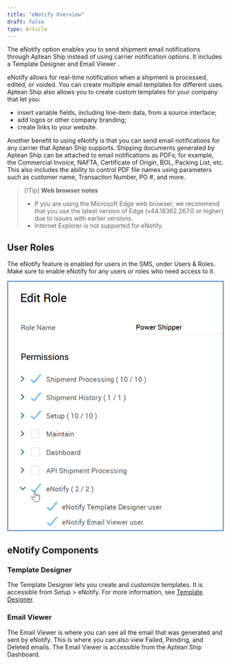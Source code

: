 ```yaml
---
title: "eNotify Overview"
draft: false
type: Article
---
```


The eNotify option enables you to send shipment email notifications through Aptean Ship instead of using carrier notification options. It includes a Template Designer and Email Viewer .

eNotify allows for real-time notification when a shipment is processed, edited, or voided. You can create multiple email templates for different uses. Aptean Ship also allows you to create custom templates for your company that let you:
* insert variable fields, including line-item data, from a source interface;
* add logos or other company branding;
* create links to your website.


Another benefit to using eNotify is that you can send email notifications for any carrier that Aptean Ship supports. Shipping documents generated by Aptean Ship can be attached to email notifications as PDFs; for example, the Commercial Invoice, NAFTA, Certificate of Origin, BOL, Packing List, etc. This also includes the ability to control PDF file names using parameters such as customer name, Transaction Number, PO #, and more.

>[!Tip] **Web browser notes**
>* If you are using the Microsoft Edge web browser, we recommend that you use the latest version of Edge (v44.18362.267.0 or higher) due to issues with earlier versions.
>* Internet Explorer is not supported for eNotify.


## User Roles


The eNotify feature is enabled for users in the SMS, under Users & Roles. Make sure to enable eNotify for any users or roles who need access to it.

![](assets/images/aptean-ship-user-roles-enotify.png)

## eNotify Components


### Template Designer


The Template Designer lets you create and customize templates. It is accessible from Setup > eNotify. For more information, see [Template Designer](http://ask.shipping.apteancloud.com/akb/enotify-designer/).
### Email Viewer


The Email Viewer is where you can see all the email that was generated and sent by eNotify. This is where you can also view Failed, Pending, and Deleted emails. The Email Viewer is accessible from the Aptean Ship Dashboard.

